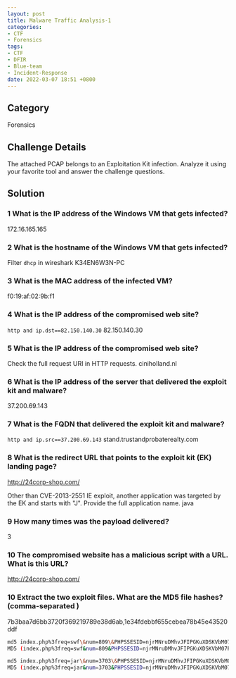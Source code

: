 ```yaml
---
layout: post
title: Malware Traffic Analysis-1
categories:
- CTF
- Forensics
tags:
- CTF
- DFIR
- Blue-team
- Incident-Response
date: 2022-03-07 18:51 +0800
---
```

## Category

Forensics

## Challenge Details

The attached PCAP belongs to an Exploitation Kit infection. Analyze it using your favorite tool and answer the challenge questions.

## Solution

### 1 What is the IP address of the Windows VM that gets infected?

172.16.165.165

### 2 What is the hostname of the Windows VM that gets infected?

Filter `dhcp` in wireshark
K34EN6W3N-PC

### 3 What is the MAC address of the infected VM?

f0:19:af:02:9b:f1

### 4 What is the IP address of the compromised web site?

`http and ip.dst==82.150.140.30`
82.150.140.30

### 5 What is the IP address of the compromised web site?

Check the full request URI in HTTP requests.
ciniholland.nl

### 6 What is the IP address of the server that delivered the exploit kit and malware?

37.200.69.143

### 7 What is the FQDN that delivered the exploit kit and malware?

`http and ip.src==37.200.69.143`
stand.trustandprobaterealty.com

### 8 What is the redirect URL that points to the exploit kit (EK) landing page?

<http://24corp-shop.com/>

Other than CVE-2013-2551 IE exploit, another application was targeted by the EK and starts with "J". Provide the full application name.
java

### 9 How many times was the payload delivered?

3

### 10 The compromised website has a malicious script with a URL. What is this URL?

<http://24corp-shop.com/>

### 10 Extract the two exploit files. What are the MD5 file hashes? (comma-separated )

7b3baa7d6bb3720f369219789e38d6ab,1e34fdebbf655cebea78b45e43520ddf

```bash
md5 index.php%3freq=swf\&num=809\&PHPSSESID=njrMNruDMhvJFIPGKuXDSKVbM07PThnJko2ahe6JVg%7cZDJiZjZiZjI5Yzc5OTg3MzE1MzJkMmExN2M4NmJiOTM
MD5 (index.php%3freq=swf&num=809&PHPSSESID=njrMNruDMhvJFIPGKuXDSKVbM07PThnJko2ahe6JVg%7cZDJiZjZiZjI5Yzc5OTg3MzE1MzJkMmExN2M4NmJiOTM) = 7b3baa7d6bb3720f369219789e38d6ab

md5 index.php%3freq=jar\&num=3703\&PHPSSESID=njrMNruDMhvJFIPGKuXDSKVbM07PThnJko2ahe6JVg%7CZDJiZjZiZjI5Yzc5OTg3MzE1MzJkMmExN2M4NmJiOTM
MD5 (index.php%3freq=jar&num=3703&PHPSSESID=njrMNruDMhvJFIPGKuXDSKVbM07PThnJko2ahe6JVg%7CZDJiZjZiZjI5Yzc5OTg3MzE1MzJkMmExN2M4NmJiOTM) = 1e34fdebbf655cebea78b45e43520ddf
```
